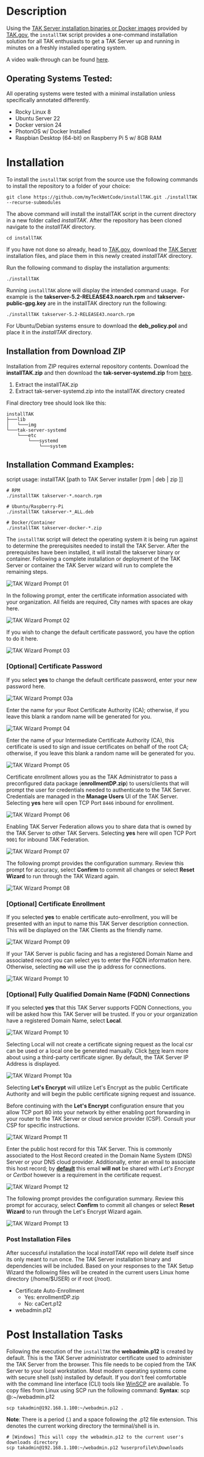 [tpc]: https://tak.gov
[takServer]: https://tak.gov/products/tak-server
[mytecknet-ca]: https://mytecknet.com/lets-sign-our-tak-server/
[walkthrough]: https://youtu.be/-mjqOsbfu9c
# Description
Using the [TAK Server installation binaries or Docker images][takserver] provided by [TAK.gov][tpc], the `installTAK` script provides a one-command installation solution for all TAK enthusiasts to get a TAK Server up and running in minutes on a freshly installed operating system.

A video walk-through can be found [here][walkthrough].

## Operating Systems Tested:
All operating systems were tested with a minimal installation unless specifically annotated differently.
- Rocky Linux 8
- Ubuntu Server 22
- Docker version 24
- PhotonOS w/ Docker Installed
- Raspbian Desktop (64-bit) on Raspberry Pi 5 w/ 8GB RAM

# Installation
To install the `installTAK` script from the source use the following commands to install the repository to a folder of your choice:
```shell
git clone https://github.com/myTeckNetCode/installTAK.git ./installTAK --recurse-submodules
```
The above command will install the installTAK script in the current directory in a new folder called *installTAK*.  After the repository has been cloned navigate to the *installTAK* directory.
```
cd installTAK
```

If you have not done so already, head to [TAK.gov][tpc], download the [TAK Server][takserver] installation files, and place them in this newly created *installTAK* directory.

Run the following command to display the installation arguments:
```shell
./installTAK
```
Running `installTAK` alone will display the intended command usage.  For example is the **takserver-5.2-RELEASE43.noarch.rpm** and **takserver-public-gpg.key** are in the installTAK directory run the following:
```shell
./installTAK takserver-5.2-RELEASE43.noarch.rpm
```
For Ubuntu/Debian systems ensure to download the **deb_policy.pol** and place it in the *installTAK* directory.

## Installation from Download ZIP
Installation from ZIP requires external repository contents.  Download the **installTAK.zip** and then download the **tak-server-systemd.zip** from [here](https://github.com/talentedbrute/tak-server-systemd).

1. Extract the installTAK.zip
2. Extract tak-server-systemd.zip into the installTAK directory created

Final directory tree should look like this:
```
installTAK
├───lib
│   └───img
└───tak-server-systemd
    └───etc
        └───systemd
            └───system
```
## Installation Command Examples:
script usage: installTAK [path to TAK Server installer [rpm | deb | zip ]]
```shell
# RPM
./installTAK takserver-*.noarch.rpm
```
```shell
# Ubuntu/Raspberry-Pi
./installTAK takserver-*_ALL.deb
```
```shell
# Docker/Container
./installTAK takserver-docker-*.zip
```

The `installTAK` script will detect the operating system it is being run against to determine the prerequisites needed to install the TAK Server.  After the prerequisites have been installed, it will install the takserver binary or container.  Following a complete installation or deployment of the TAK Server or container the TAK Server wizard will run to complete the remaining steps.

![TAK Wizard Prompt 01](lib/img/takwizard_prompt01.png "Welcome Splash")

In the following prompt, enter the certificate information associated with your organization.  All fields are required, City names with spaces are okay here.

![TAK Wizard Prompt 02](lib/img/takwizard_prompt02.png "PKI Configuration")

If you wish to change the default certificate password, you have the option to do it here.

![TAK Wizard Prompt 03](lib/img/takwizard_prompt03.png "Change Default Certificate Password?")

### [Optional] Certificate Password
If you select **yes** to change the default certificate password, enter your new password here.

![TAK Wizard Prompt 03a](lib/img/takwizard_prompt03a.png "Change Default Certificate Password?")

Enter the name for your Root Certificate Authority (CA); otherwise, if you leave this blank a random name will be generated for you.

![TAK Wizard Prompt 04](lib/img/takwizard_prompt04.png "Root Certificate Authority (CA)")

Enter the name of your Intermediate Certificate Authority (CA), this certificate is used to sign and issue certificates on behalf of the root CA; otherwise, if you leave this blank a random name will be generated for you.

![TAK Wizard Prompt 05](lib/img/takwizard_prompt05.png "Issuing Certificate Authority (CA)")

Certificate enrollment allows you as the TAK Administrator to pass a preconfigured data package (**enrollmentDP.zip**) to users/clients that will prompt the user for credentials needed to authenticate to the TAK Server.  Credentials are managed in the **Manage Users** UI of the TAK Server.  Selecting **yes** here will open TCP Port `8446` inbound for enrollment.

![TAK Wizard Prompt 06](lib/img/takwizard_prompt06.png "Enable Certificate Auto-Enrollment?")

Enabling TAK Server Federation allows you to share data that is owned by the TAK Server to other TAK Servers.  Selecting **yes** here will open TCP Port `9001` for inbound TAK Federation.

![TAK Wizard Prompt 07](lib/img/takwizard_prompt07.png "Enable TAK Server Federation?")

The following prompt provides the configuration summary.  Review this prompt for accuracy, select **Confirm** to commit all changes or select **Reset Wizard** to run through the TAK Wizard again.

![TAK Wizard Prompt 08](lib/img/takwizard_prompt08.png "Configuration Summary")

### [Optional] Certificate Enrollment
If you selected **yes** to enable certificate auto-enrollment, you will be presented with an input to name this TAK Server description connection.  This will be displayed on the TAK Clients as the friendly name.

![TAK Wizard Prompt 09](lib/img/takDP_wizard01.png "TAK Server Description")

If your TAK Server is public facing and has a registered Domain Name and associated record you can select yes to enter the FQDN information here.  Otherwise, selecting **no** will use the ip address for connections.

![TAK Wizard Prompt 10](lib/img/takDP_wizard02.png "Fully Qualified Domain Name")

### [Optional] Fully Qualified Domain Name (FQDN) Connections
If you selected **yes** that this TAK Server supports FQDN Connections, you will be asked how this TAK Server will be trusted.  If you or your organization have a registered Domain Name, select **Local**.  

![TAK Wizard Prompt 10](lib/img/fqdn_wizard01.png "Fully Qualified Domain Name")

Selecting Local will not create a certificate signing request as the local csr can be used or a local one be generated manually.  Click [here][mytecknet-ca] learn more about using a third-party certificate signer.  By default, the TAK Server IP Address is displayed.

![TAK Wizard Prompt 10a](lib/img/fqdn_wizard01a.png "Local Fully Qualified Domain Name")

Selecting **Let's Encrypt** will utilize Let's Encrypt as the public Certificate Authority and will begin the public certificate signing request and issuance.

Before continuing with the **Let's Encrypt** configuration ensure that you allow TCP port 80 into your network by either enabling port forwarding in your router to the TAK Server or cloud service provider (CSP).  Consult your CSP for specific instructions.

![TAK Wizard Prompt 11](lib/img/fqdn_wizard02.png "Let's Encrypt Fully Qualified Domain Name")

Enter the public host record for this TAK Server.  This is commonly associated to the Host Record created in the Domain Name System (DNS) Server or your DNS cloud provider.  Additionally, enter an email to associate this host record; by <u>**default**</u> this email **will not** be shared with *Let's Encrypt* or *Certbot* however is a requirement in the certificate request.

![TAK Wizard Prompt 12](lib/img/fqdn_wizard03.png "Let's Encrypt Fully Qualified Domain Name")

The following prompt provides the configuration summary.  Review this prompt for accuracy, select **Confirm** to commit all changes or select **Reset Wizard** to run through the Let's Encrypt Wizard again.

![TAK Wizard Prompt 13](lib/img/fqdn_wizard04.png "Let's Encrypt Fully Qualified Domain Name")

### Post Installation Files
After successful installation the local *installTAK* repo will delete itself since its only meant to run once.  The TAK Server installation binary and dependencies will be included.  Based on your responses to the TAK Setup Wizard the following files will be created in the current users Linux home directory (/home/$USER) or if root (/root).

- Certificate Auto-Enrollment
    - Yes: enrollmentDP.zip
    - No: caCert.p12
- webadmin.p12

# Post Installation Tasks
Following the execution of the `installTAK` the **webadmin.p12** is created by default.  This is the TAK Server administrator certificate used to administer the TAK Server from the browser.  This file needs to be copied from the TAK Server to your local workstation.  Most modern operating systems come with secure shell (ssh) installed by default.  If you don't feel comfortable with the command line interface (CLI) tools like [WinSCP](https://winscp.net/eng/index.php) are available.
To copy files from Linux using SCP run the following command:
**Syntax**: scp <username>@<ipaddress>:~/webadmin.p12 <destinationDir>
```shell
scp takadmin@192.168.1.100:~/webadmin.p12 .
```
**Note**: There is a period (.) and a space following the .p12 file extension.  This denotes the current working directory the terminal/shell is in.
```shell
# [Windows] This will copy the webadmin.p12 to the current user's downloads directory
scp takadmin@192.168.1.100:~/webadmin.p12 %userprofile%\Downloads
```
